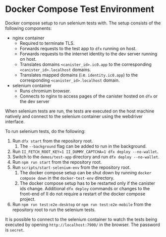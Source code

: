 # Docker Compose Test Environment

Docker compose setup to run selenium tests with. The setup consists of the following components:
* nginx container
  * Required to terminate TLS.
  * Forwards requests to the test app to `dfx` running on host.
  * Forwards requests to the internet identity to the dev server running on host.
  * Translates domains `<canister_id>.ic0.app` to the corresponding `<canister_id>.localhost` domains.
  * Translates mapped domains (i.e. `identity.ic0.app`) to the corresponding `<canister_id>.localhost` domain.
* selenium container
  * Runs chromium browser.
  * Connects to nginx to access pages of the canister hosted on `dfx` or the dev server

When selenium tests are run, the tests are executed on the host machine natively and connect to the selenium container using the webdriver interface.

To run selenium tests, do the following:
1. Run `dfx start` from the repository root.
   1. The `--background` flag can be added to run in the background.
2. Run `II_FETCH_ROOT_KEY=1 II_DUMMY_CAPTCHA=1 dfx deploy --no-wallet`.
3. Switch to the `demos/test-app` directory and run `dfx deploy --no-wallet`.
4. Run `npm run start` from the repository root.
5. Run `scripts/start-selenium-env` from the repository root.
   1. The docker compose setup can be shut down by running `docker compose down` in the `docker-test-env` directory.
   2. The docker compose setup has to be restarted only if the canister ids change. Additional `dfx deploy` commands or changes to the front-end of II do not require a restart of the docker compose project.
6. Run `npm run test:e2e-desktop` or `npm run test:e2e-mobile` from the repository root to run the selenium tests.

It is possible to connect to the selenium container to watch the tests being executed by opening `http://localhost:7900/` in the browser. The password is `secret`.
